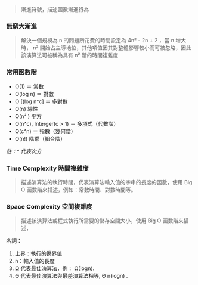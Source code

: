 
> 漸進符號，描述函數漸進行為

### 無窮大漸進

> 解決一個規模為 n 的問題所花費的時間設定為 4n² - 2n + 2 ，當 n 增大時， n² 開始占主導地位，其他項值因其對整體影響較小而可被忽略，因此該演算法可被稱為具有 n² 階的時間複雜度


### 常用函數階

- O(1) ＝ 常數
- O(log n) ＝ 對數
- O \[(log n^c] ＝ 多對數
- O(n) 線性
- O(n² ) 平方
- O(n^c), Interger(c > 1) ＝ 多項式（代數階）
- O(c^n) ＝ 指數（幾何階）
- O(n!) 階乘（組合階）

*註：^ 代表次方*


### Time Complexity 時間複雜度

> 描述演算法的執行時間，代表演算法輸入值的字串的長度的函數，使用 Big O 函數階來描述，例如：常數時間、對數時間等。


### Space Complexity 空間複雜度

> 描述該演算法或程式執行所需要的儲存空間大小，使用 Big O 函數階來描述，


名詞：
1. 上界：執行的邊界值
2. n：輸入值的長度
3. Ω 代表最佳演算法，例： Ω(log⁡n).
4. Θ 代表最佳演算法與最差演算法相等,  Θ n(log⁡n) .